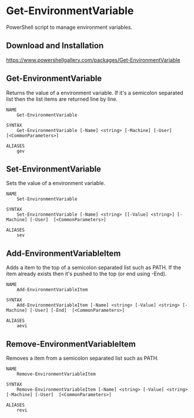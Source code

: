# Get-EnvironmentVariable

PowerShell script to manage environment variables.

## Download and Installation

https://www.powershellgallery.com/packages/Get-EnvironmentVariable

## Get-EnvironmentVariable

Returns the value of a environment variable. If it's a semicolon separated list then the list items are returned line by line.

```
NAME
    Get-EnvironmentVariable

SYNTAX
    Get-EnvironmentVariable [-Name] <string> [-Machine] [-User]  [<CommonParameters>]

ALIASES
    gev
```

## Set-EnvironmentVariable

Sets the value of a environment variable.

```
NAME
    Set-EnvironmentVariable

SYNTAX
    Set-EnvironmentVariable [-Name] <string> [[-Value] <string>] [-Machine] [-User]  [<CommonParameters>]

ALIASES
    sev
```

## Add-EnvironmentVariableItem

Adds a item to the top of a semicolon separated list such as PATH. If the item already exists then it's pushed to the top (or end using -End).

```
NAME
    Add-EnvironmentVariableItem

SYNTAX
    Add-EnvironmentVariableItem [-Name] <string> [-Value] <string> [-Machine] [-User] [-End]  [<CommonParameters>]

ALIASES
    aevi
```

## Remove-EnvironmentVariableItem

Removes a item from a semicolon separated list such as PATH.

```
NAME
    Remove-EnvironmentVariableItem

SYNTAX
    Remove-EnvironmentVariableItem [-Name] <string> [-Value] <string> [-Machine] [-User]  [<CommonParameters>]

ALIASES
    revi
```
